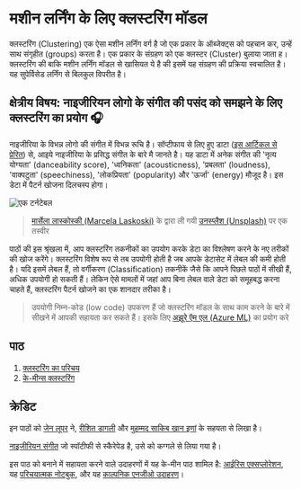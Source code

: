 # मशीन लर्निंग के लिए क्लस्टरिंग मॉडल

क्लस्टरिंग (Clustering) एक ऐसा मशीन लर्निंग वर्ग है जो एक प्रकार के ऑब्जेक्ट्स को पहचान कर, उन्हें साथ संगृहीत (groups) करता है। एक प्रकार के संग्रहण को एक क्लस्टर (Cluster) बुलाया जाता ह।  क्लस्टरिंग की बाकि मशीन लर्निंग मॉडल से खासियत ये है की इसमें यह संग्रहण की प्रक्रिया स्वचालित है। यह सुपेर्विसेड लर्निंग से बिलकुल विपरीत है।  

## क्षेत्रीय विषय: नाइजीरियन लोगो के संगीत की पसंद को समझने के लिए क्लस्टरिंग का प्रयोग  🎧

नाइजीरिया के विभन्न लोगो की संगीत में विभन्न रूचि है।  सॉप्टीफाय से लिए हुए डाटा ([इस आर्टिकल से प्रेरित](https://towardsdatascience.com/country-wise-visual-analysis-of-music-taste-using-spotify-api-seaborn-in-python-77f5b749b421)) से, आइये नाइजीरिया के प्रसिद्ध संगीत के बारे मै जानते है। यह डाटा में अनेक संगीत की 'नृत्य योग्यता' (danceability score), 'ध्वनिकता' (acousticness), 'प्रबलता' (loudness), 'वाक्पटुता' (speechiness), 'लोकप्रियता' (popularity) और 'ऊर्जा' (energy) मौजूद है। इस डेटा में पैटर्न खोजना दिलचस्प होगा।

![एक टर्नटेबल](../images/turntable.jpg)

> <a href="https://unsplash.com/@marcelalaskoski?utm_source=unsplash&utm_medium=referral&utm_content=creditCopyText">मार्सेला लास्कोस्की (Marcela Laskoski)</a> के द्वारा ली गयी <a href="https://unsplash.com/s/photos/nigerian-music?utm_source=unsplash&utm_medium=referral&utm_content=creditCopyText">उनस्प्लैश (Unsplash)</a> पर एक तस्वीर
  
पाठों की इस श्रृंखला में, आप क्लस्टरिंग तकनीकों का उपयोग करके डेटा का विश्लेषण करने के नए तरीकों की खोज करेंगे। क्लस्टरिंग विशेष रूप से तब उपयोगी होती है जब आपके डेटासेट में लेबल की कमी होती है।  यदि इसमें लेबल हैं, तो वर्गीकरण (Classification) तकनीकें जैसे कि आपने पिछले पाठों में सीखी हैं, अधिक उपयोगी हो सकती हैं। लेकिन ऐसे मामलों में जहां आप बिना लेबल वाले डेटा को समूहबद्ध करना चाहते हैं, क्लस्टरिंग पैटर्न खोजने का एक शानदार तरीका है।

> उपयोगी निम्न-कोड (low code) उपकरण हैं जो क्लस्टरिंग मॉडल के साथ काम करने के बारे में सीखने में आपकी सहायता कर सकते हैं। इसके लिए [अझूरे ऍम एल (Azure ML)](https://docs.microsoft.com/learn/modules/create-clustering-model-azure-machine-learning-designer/?WT.mc_id=academic-15963-cxa) का प्रयोग करे 

## पाठ

1. [क्लस्टरिंग का परिचय](../1-Visualize/README.md)
2. [के-मीन्स क्लस्टरिंग](../2-K-Means/README.md)

## क्रेडिट

इन पाठों को [जेन लूपर](https://www.twitter.com/jenlooper) ने, [रीशित डागली](https://rishit_dagli) और [मुहम्मद साकिब खान इणां](https://twitter.com/Sakibinan) के सहयता से लिखा है। 

[नाइजीरियन संगीत](https://www.kaggle.com/sootersaalu/nigerian-songs-spotify) जो स्पॉटीफी से स्कैरेपेड है, उसे को कग्गले से लिया गया है। 

इस पाठ को बनाने में सहायता करने वाले उदाहरणों में यह के-मीन पाठ शामिल है: [आईरिस एक्सप्लोरेशन](https://www.kaggle.com/bburns/iris-exploration-pca-k-means-and-gmm-clustering), यह [परिचयात्मक नोटबुक](https://www.kaggle.com/prashant111/k-means-clustering-with-python), और यह [काल्पनिक एनजीओ उदाहरण](https://www.kaggle.com/ankandash/pca-k-means-clustering-hierarchical-clustering)। 
